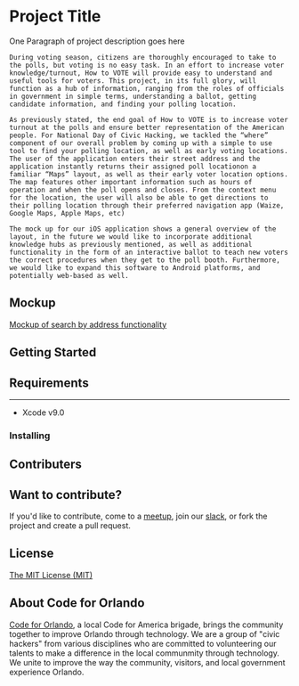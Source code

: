 # Project Title

One Paragraph of project description goes here

```
During voting season, citizens are thoroughly encouraged to take to the polls, but voting is no easy task. In an effort to increase voter knowledge/turnout, How to VOTE will provide easy to understand and useful tools for voters. This project, in its full glory, will function as a hub of information, ranging from the roles of officials in government in simple terms, understanding a ballot, getting candidate information, and finding your polling location. 
```
```
As previously stated, the end goal of How to VOTE is to increase voter turnout at the polls and ensure better representation of the American people. For National Day of Civic Hacking, we tackled the “where” component of our overall problem by coming up with a simple to use tool to find your polling location, as well as early voting locations. The user of the application enters their street address and the application instantly returns their assigned poll locationon a familiar “Maps” layout, as well as their early voter location options. The map features other important information such as hours of operation and when the poll opens and closes. From the context menu for the location, the user will also be able to get directions to their polling location through their preferred navigation app (Waize, Google Maps, Apple Maps, etc)
```
```
The mock up for our iOS application shows a general overview of the layout, in the future we would like to incorporate additional knowledge hubs as previously mentioned, as well as additional functionality in the form of an interactive ballot to teach new voters the correct procedures when they get to the poll booth. Furthermore, we would like to expand this software to Android platforms, and potentially web-based as well.

```

## Mockup
[Mockup of search by address functionality](https://invis.io/5FNH80JHZYK)

## Getting Started


## Requirements
------
- Xcode v9.0

### Installing


## Contributers


## Want to contribute?
If you'd like to contribute, come to a [meetup](https://www.meetup.com/Code-For-Orlando/), join our [slack](codefororlando.slack.com), or fork the project and create a pull request.

## License
[The MIT License (MIT)](LICENSE)

## About Code for Orlando
[Code for Orlando](http://www.codefororlando.com/), a local Code for America brigade, brings the community together to improve Orlando through technology.  We are a group of "civic hackers" from various disciplines who are committed to volunteering our talents to make a difference in the local communmity through technology.  We unite to improve the way the community, visitors, and local government experience Orlando.


